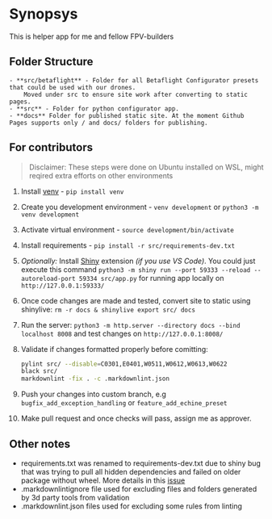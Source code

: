 # Synopsys

This is helper app for me and fellow FPV-builders

## Folder Structure

    - **src/betaflight** - Folder for all Betaflight Configurator presets that could be used with our drones. 
        Moved under src to ensure site work after converting to static pages.
    - **src** - Folder for python configurator app.
    - **docs** Folder for published static site. At the moment Github Pages supports only / and docs/ folders for publishing.

## For contributors

> Disclaimer: These steps were done on Ubuntu installed on WSL, might reqired extra efforts on other environments

1. Install [venv](https://packaging.python.org/en/latest/guides/installing-using-pip-and-virtual-environments/#create-and-use-virtual-environments) - `pip install venv`
2. Create you development environment - `venv development` or `python3 -m venv development`
3. Activate virtual environment - `source development/bin/activate`
4. Install requirements - `pip install -r src/requirements-dev.txt`
5. *Optionally:* Install [Shiny](https://marketplace.visualstudio.com/items?itemName=Posit.shiny-python) extension *(if you use VS Code)*. You could just execute this command `python3 -m shiny run --port 59333 --reload --autoreload-port 59334 src/app.py` for running app locally on `http://127.0.0.1:59333/`
6. Once code changes are made and tested, convert site to static using shinylive: `rm -r docs & shinylive export src/ docs`
7. Run the server: `python3 -m http.server --directory docs --bind localhost 8008` and test changes on `http://127.0.0.1:8008/`
8. Validate if changes formatted properly before comitting:

   ```bash
   pylint src/ --disable=C0301,E0401,W0511,W0612,W0613,W0622
   black src/
   markdownlint -fix . -c .markdownlint.json
   ```

9. Push your changes into custom branch, e.g `bugfix_add_exception_handling` or `feature_add_echine_preset`
10. Make pull request and once checks will pass, assign me as approver.

## Other notes

* requirements.txt was renamed to requirements-dev.txt due to shiny bug that was trying to pull all hidden dependencies and failed on older package     without wheel. More details in this [issue](https://github.com/posit-dev/py-shinylive/issues/17)
* .markdownlintignore file used for excluding files and folders generated by 3d party tools from validation
* .markdownlint.json files used for excluding some rules from linting
